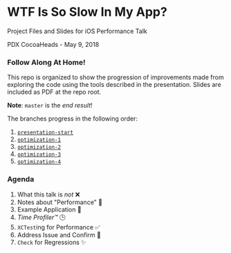 # WTF Is So Slow In My App?
Project Files and Slides for iOS Performance Talk

PDX CocoaHeads - May 9, 2018

### Follow Along At Home!

This repo is organized to show the progression of improvements made from
exploring the code using the tools described in the presentation. Slides are
included as PDF at the repo root.

**Note**: `master` is the _end result_!

The branches progress in the following order:
1. [`presentation-start`](https://github.com/gstro/wtf_ios_performance/tree/presentation-start)
1. [`optimization-1`](https://github.com/gstro/wtf_ios_performance/tree/optimization-1)
1. [`optimization-2`](https://github.com/gstro/wtf_ios_performance/tree/optimization-2)
1. [`optimization-3`](https://github.com/gstro/wtf_ios_performance/tree/optimization-3)
1. [`optimization-4`](https://github.com/gstro/wtf_ios_performance/tree/optimization-4-swift-check-fix)

### Agenda

1. What this talk is _not_ :x:
2. Notes about "Performance" :pencil:
3. Example Application :iphone:
4. _Time Profiler:tm:_ :clock3:
5. `XCTest`ing for Performance :white_check_mark:
6. Address Issue and Confirm :100:
7. `Check` for Regressions :sparkles:
